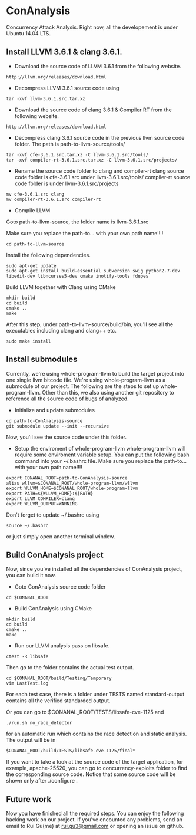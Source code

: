# ConAnalysis
Concurrency Attack Analysis.
Right now, all the developement is under Ubuntu 14.04 LTS.

## Install LLVM 3.6.1 & clang 3.6.1.

* Download the source code of LLVM 3.6.1 from the following website.
```
http://llvm.org/releases/download.html
```
* Decompress LLVM 3.6.1 source code using
```
tar -xvf llvm-3.6.1.src.tar.xz
```

* Download the source code of clang 3.6.1 & Compiler RT from the following website.
```
http://llvm.org/releases/download.html
```

* Decompress clang 3.6.1 source code in the previous llvm source code folder.
The path is path-to-llvm-source/tools/
```
tar -xvf cfe-3.6.1.src.tar.xz -C llvm-3.6.1.src/tools/
tar -xvf compiler-rt-3.6.1.src.tar.xz -C llvm-3.6.1.src/projects/
```

* Rename the source code folder to clang and compiler-rt
clang source code folder is cfe-3.6.1.src under llvm-3.6.1.src/tools/
compiler-rt source code folder is under llvm-3.6.1.src/projects

```
mv cfe-3.6.1.src clang
mv compiler-rt-3.6.1.src compiler-rt
```

* Compile LLVM

Goto path-to-llvm-source, the folder name is llvm-3.6.1.src

Make sure you replace the path-to... with your own path name!!!!
```
cd path-to-llvm-source
```

Install the following dependencies.
```
sudo apt-get update
sudo apt-get install build-essential subversion swig python2.7-dev libedit-dev libncurses5-dev cmake inotify-tools fdupes
```
Build LLVM together with Clang using CMake
```
mkdir build
cd build
cmake ..
make
```
After this step, under path-to-llvm-source/build/bin, you'll see all the executables including clang and clang++ etc.
```
sudo make install
```
## Install submodules
Currently, we're using whole-program-llvm to build the target project into one single llvm bitcode file.
We're using whole-program-llvm as a submodule of our project. The following are the steps to set up whole-program-llvm.
Other than this, we also using another git repository to reference all the source code of bugs of analyzed.

* Initialize and update submodules
```
cd path-to-ConAnalysis-source
git submodule update --init --recursive
```
Now, you'll see the source code under this folder.

* Setup the enviroment of whole-program-llvm
whole-program-llvm will require some enviroment variable setup. You can put the following bash command into your ~/.bashrc file.
Make sure you replace the path-to... with your own path name!!!!
```
export CONANAL_ROOT=path-to-ConAnalysis-source
alias wllvm=$CONANAL_ROOT/whole-program-llvm/wllvm
export WLLVM_HOME=$CONANAL_ROOT/whole-program-llvm
export PATH=${WLLVM_HOME}:${PATH}
export LLVM_COMPILER=clang
export WLLVM_OUTPUT=WARNING
```
Don't forget to update ~/.bashrc using
```
source ~/.bashrc
```
or just simply open another terminal window.

## Build ConAnalysis project
Now, since you've installed all the dependencies of ConAnalysis project, you can build it now.

* Goto ConAnalysis source code folder
```
cd $CONANAL_ROOT
```
* Build ConAnalysis using CMake
```
mkdir build
cd build
cmake ..
make
```
* Run our LLVM analysis pass on libsafe.
```
ctest -R libsafe
```
Then go to the folder contains the actual test output. 
```
cd $CONANAL_ROOT/build/Testing/Temporary
vim LastTest.log
```
For each test case, there is a folder under TESTS named standard-output contains all the verified standarded output.

Or you can go to $CONANAL_ROOT/TESTS/libsafe-cve-1125 and 
```
./run.sh no_race_detector
```
for an automatic run which contains the race detection and static analysis. The output will be in
```
$CONANAL_ROOT/build/TESTS/libsafe-cve-1125/final*
```
If you want to take a look at the source code of the target application, for example, apache-25520, you can go to concurrency-exploits folder to find the corresponding source code. Notice that some source code will be shown only after ./configure .

## Future work
Now you have finished all the required steps. You can enjoy the following hacking work on our project.
If you've encounted any problems, send an email to Rui Gu(me) at rui.gu3@gmail.com or opening an issue on github.


